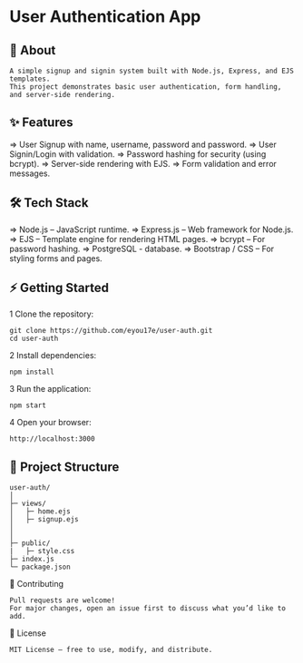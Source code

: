 #  User Authentication App

## 📖 About
    A simple signup and signin system built with Node.js, Express, and EJS templates. 
    This project demonstrates basic user authentication, form handling, and server-side rendering.

## ✨ Features

   => User Signup with name, username, password and password.
   => User Signin/Login with validation.
   => Password hashing for security (using bcrypt).
   => Server-side rendering with EJS.
   => Form validation and error messages.

## 🛠 Tech Stack

   => Node.js – JavaScript runtime.
   => Express.js – Web framework for Node.js.
   => EJS – Template engine for rendering HTML pages.
   => bcrypt – For password hashing.
   => PostgreSQL - database.
   => Bootstrap / CSS – For styling forms and pages.

## ⚡ Getting Started

  1 Clone the repository:
  
    git clone https://github.com/eyou17e/user-auth.git
    cd user-auth

  2 Install dependencies:

    npm install

  3 Run the application:

    npm start

  4 Open your browser:

    http://localhost:3000
    

## 📂 Project Structure

    user-auth/
    │
    ├─ views/          
    │   ├─ home.ejs
    │   ├─ signup.ejs
    │   
    │
    ├─ public/ 
    |   ├─ style.css
    ├─ index.js          
    └─ package.json

🤝 Contributing

    Pull requests are welcome!
    For major changes, open an issue first to discuss what you’d like to add.

📜 License

    MIT License – free to use, modify, and distribute.

